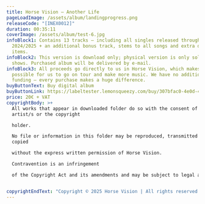 ```yaml
---
title: Horse Vision – Another Life
pageLoadImage: /assets/album/landingprogress.png
releaseCode: "[INEX0012]"
duration: 00:35:11
coverImage: /assets/album/test-6.jpg
infoBlock1: Contains 13 tracks – including all singles released throughout
  2024/2025 + an additional bonus track, stems to all songs and extra digital
  items.
infoBlock2: This version is download only; physical version is only sold at
  shows. Purchased album will be delivered by e-mail.
infoBlock3: All proceeds go directly to us in Horse Vision, which makes it
  possible for us to go on tour and make more music. We have no additional
  funding – every purchase makes a huge difference.
buyButtonText: Buy digital album
buyButtonLink: https://labeltester.lemonsqueezy.com/buy/307bfac0-4e0d-454b-bc35-53e754ad0a2f?embed=1&media=0&logo=0&desc=0&discount=0&enabled=693882
price: 20€ + VAT
copyrightBody: >+
  All works that appear in downloaded folder do so with the consent of the
  artist/s or the copyright 

  holder. 

  No file or information in this folder may be reproduced, transmitted or
  copied 

  without the express written permission of Horse Vision. 

  Contravention is an infringement 

  of the Copyright Act and its amendments and may be subject to legal action.


copyrightEndText: "Copyright © 2025 Horse Vision | All rights reserved   "
---
```

